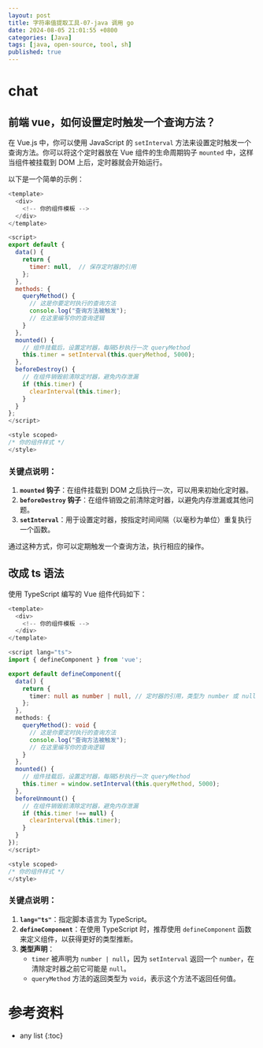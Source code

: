 ```yaml
---
layout: post
title: 字符串值提取工具-07-java 调用 go
date: 2024-08-05 21:01:55 +0800
categories: [Java]
tags: [java, open-source, tool, sh]
published: true
---
```


# chat

## 前端 vue，如何设置定时触发一个查询方法？

在 Vue.js 中，你可以使用 JavaScript 的 `setInterval` 方法来设置定时触发一个查询方法。你可以将这个定时器放在 Vue 组件的生命周期钩子 `mounted` 中，这样当组件被挂载到 DOM 上后，定时器就会开始运行。

以下是一个简单的示例：

```javascript
<template>
  <div>
    <!-- 你的组件模板 -->
  </div>
</template>

<script>
export default {
  data() {
    return {
      timer: null,  // 保存定时器的引用
    };
  },
  methods: {
    queryMethod() {
      // 这是你要定时执行的查询方法
      console.log("查询方法被触发");
      // 在这里编写你的查询逻辑
    }
  },
  mounted() {
    // 组件挂载后，设置定时器，每隔5秒执行一次 queryMethod
    this.timer = setInterval(this.queryMethod, 5000);
  },
  beforeDestroy() {
    // 在组件销毁前清除定时器，避免内存泄漏
    if (this.timer) {
      clearInterval(this.timer);
    }
  }
};
</script>

<style scoped>
/* 你的组件样式 */
</style>
```

### 关键点说明：
1. **`mounted` 钩子**：在组件挂载到 DOM 之后执行一次，可以用来初始化定时器。
2. **`beforeDestroy` 钩子**：在组件销毁之前清除定时器，以避免内存泄漏或其他问题。
3. **`setInterval`**：用于设置定时器，按指定时间间隔（以毫秒为单位）重复执行一个函数。

通过这种方式，你可以定期触发一个查询方法，执行相应的操作。

## 改成 ts 语法

使用 TypeScript 编写的 Vue 组件代码如下：

```typescript
<template>
  <div>
    <!-- 你的组件模板 -->
  </div>
</template>

<script lang="ts">
import { defineComponent } from 'vue';

export default defineComponent({
  data() {
    return {
      timer: null as number | null, // 定时器的引用，类型为 number 或 null
    };
  },
  methods: {
    queryMethod(): void {
      // 这是你要定时执行的查询方法
      console.log("查询方法被触发");
      // 在这里编写你的查询逻辑
    }
  },
  mounted() {
    // 组件挂载后，设置定时器，每隔5秒执行一次 queryMethod
    this.timer = window.setInterval(this.queryMethod, 5000);
  },
  beforeUnmount() {
    // 在组件销毁前清除定时器，避免内存泄漏
    if (this.timer !== null) {
      clearInterval(this.timer);
    }
  }
});
</script>

<style scoped>
/* 你的组件样式 */
</style>
```

### 关键点说明：
1. **`lang="ts"`**：指定脚本语言为 TypeScript。
2. **`defineComponent`**：在使用 TypeScript 时，推荐使用 `defineComponent` 函数来定义组件，以获得更好的类型推断。
3. **类型声明**：
   - `timer` 被声明为 `number | null`，因为 `setInterval` 返回一个 `number`，在清除定时器之前它可能是 `null`。
   - `queryMethod` 方法的返回类型为 `void`，表示这个方法不返回任何值。

   


# 参考资料

* any list
{:toc}